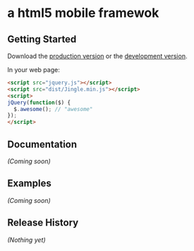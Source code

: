 # a html5 mobile framewok

## Getting Started
Download the [production version][min] or the [development version][max].

[min]: https://raw.github.com/shixy/Jingle/master/dist/Jingle.min.js
[max]: https://raw.github.com/shixy/Jingle/master/dist/Jingle.js

In your web page:

```html
<script src="jquery.js"></script>
<script src="dist/Jingle.min.js"></script>
<script>
jQuery(function($) {
  $.awesome(); // "awesome"
});
</script>
```

## Documentation
_(Coming soon)_

## Examples
_(Coming soon)_

## Release History
_(Nothing yet)_
